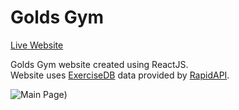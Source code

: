 Golds Gym
=========  

[Live Website](https://fitnessapp-2979f.web.app/)

Golds Gym website created using ReactJS.  
Website uses [ExerciseDB](https://rapidapi.com/justin-WFnsXH_t6/api/exercisedb/) data provided by [RapidAPI](https://rapidapi.com/hub).  

![Main Page](https://fitnessapp-2979f.web.app/static/media/banner.5209b5e92a864ca0c615.png))
